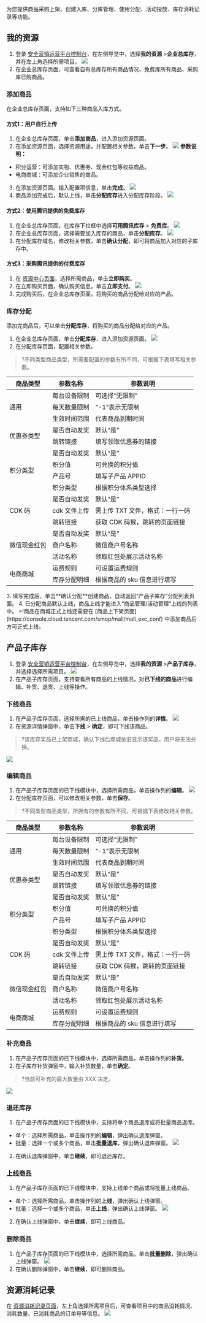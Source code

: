 为您提供商品采购上架、创建入库、分库管理、使用分配、活动投放、库存消耗记录等功能。

## 我的资源
1. 登录 [安全营销运营平台控制台](https://console.cloud.tencent.com/smop/data/mallUser)，在左侧导览中，选择**我的资源** >**企业总库存**，并在左上角选择所需项目。
![](https://qcloudimg.tencent-cloud.cn/raw/53465a1d779415dc524ccf41128af0b5.png)
2. 在企业总库存页面，可查看自有总库存所有商品情况、免费库所有商品、采购库已购商品。

### 添加商品
在企业总库存页面，支持如下三种商品入库方式。

#### 方式1：用户自行上传
1. 在企业总库存页面，单击**添加商品**，进入添加资源页面。
2. 在添加资源页面，选择资源用途，并配置相关参数，单击**下一步**。
![](https://qcloudimg.tencent-cloud.cn/raw/7ddbaed7adbc638296cbec3a8376f238.png)
**参数说明：**
 - 积分运营：可添加实物、优惠券、现金红包等权益商品。
 - 电商商城：可添加企业销售的商品。
3. 在添加资源页面。输入配置项信息，单击**完成**。
 ![](https://qcloudimg.tencent-cloud.cn/raw/1ac87d00ba6def8f50964063d41845c4.png)
3. 商品添加完成后，默认上线，单击**分配库存**进入分配库存阶段。
![](https://qcloudimg.tencent-cloud.cn/raw/a8b11688b01de3c33877e558a8d16a72.png)

#### 方式2：使用腾讯提供的免费库存
1. 在企业总库存页面，在库存下拉框中选择**可用腾讯库存** > **免费库**。
![](https://qcloudimg.tencent-cloud.cn/raw/4b1e2a1e3185e5278c47c148cb9728c0.png)
2. 在企业总库存页面，选择需要加入库存的商品，单击**分配库存**。
![](https://qcloudimg.tencent-cloud.cn/raw/6b79a5729b7dbb5a65300fc16b514c23.png)
3. 在分配库存域名，修改相关参数，单击**确认分配**，即可将商品加入对应的子库存中。

#### 方式3：采购腾讯提供的付费库存
1. 在 [资源中心页面](https://console.cloud.tencent.com/smop/purchase/stockMall)，选择所需商品，单击**立即购买**。
2. 在立即购买页面，确认购买信息，单击**立即支付**。
![](https://qcloudimg.tencent-cloud.cn/raw/b62e837c9cd564be146bacc42d5bea56.png)
3. 完成购买后，在企业总库存页面，将购买的商品分配给对应的产品。

### 库存分配
添加完商品后，可以单击**分配库存**，将购买的商品分配给对应的产品。
1. 在企业总库存页面，单击**分配库存**，进入添加资源页面。
![](https://qcloudimg.tencent-cloud.cn/raw/0033ac5cc3c682d7a8c7450f70a25716.png)
2. 在分配库存页面，配置相关参数。
>?不同类型商品类型，所需要配置的参数有所不同，可根据下表填写相关参数。
<table>
<thead>
<tr>
<th>商品类型</th>
<th>参数名称</th>
<th>参数说明</th>
</tr>
</thead>
<tbody><tr>
<td rowspan=3>通用</td>
<td>每台设备限制</td>
<td>可选择“无限制”</td>
</tr>
<tr>
 <td>每天数量限制</td>
<td>“-1”表示无限制</td>
</tr>
<tr>
 <td>生效时间范围</td>
<td>代表商品到期时间</td>
</tr>
<tr>
<td rowspan=2>优惠券类型</td>
<td>是否自动发奖</td>
<td>默认“是”</td>
</tr>
<tr>
 <td>跳转链接</td>
<td>填写领取优惠券的链接</td>
</tr>
<tr>
<td rowspan=4>积分类型</td>
<td>是否自动发奖</td>
<td>默认“是”</td>
</tr>
<tr>
 <td>积分值</td>
<td>可兑换的积分值</td>
</tr>
<tr>
 <td>产品号</td>
<td>填写子产品 APPID</td>
</tr>
<tr>
 <td>积分类型</td>
<td>根据积分体系类型选择</td>
</tr>
<tr>
<td rowspan=3>CDK 码</td>
<td>是否自动发奖</td>
<td>默认“是”</td>
</tr>
<tr>
 <td>cdk 文件上传</td>
<td>需上传 TXT 文件，格式：一行一码</td>
</tr>
<tr>
 <td>跳转链接</td>
<td>获取 CDK 码猴，跳转的页面链接</td>
</tr>
<tr>
<td rowspan=3>微信现金红包</td>
<td>是否自动发奖</td>
<td>默认“是”</td>
</tr>
<tr>
 <td>商户名称</td>
<td>微信商户号名称</td>
</tr>
<tr>
 <td>活动名称</td>
<td>领取红包处展示活动名称</td>
</tr>
<tr>
<td rowspan=2>电商商城</td>
<td>运费规则</td>
<td>可设置运费规则</td>
</tr>
<tr>
<td>库存分配明细</td>
<td>根据商品的 sku 信息进行填写</td>
</tr>
</tbody></table>
3. 填写完成后，单击**确认分配**创建商品，自动返回“产品子库存”分配列表页面。
4. 已分配商品默认上线，商品上线才能进入“商品管理/活动管理”上线的列表中。
>!商品在商城正式上线还需要在 [商品上下架页面](https://console.cloud.tencent.com/smop/mall/mall_exc_conf) 中添加商品后方可正式上线。

## 产品子库存
1. 登录 [安全营销运营平台控制台](https://console.cloud.tencent.com/smop/data/mallUser)，在左侧导览中，选择**我的资源** >**产品子库存**，并选择选择所需项目。
![](https://qcloudimg.tencent-cloud.cn/raw/53465a1d779415dc524ccf41128af0b5.png)
2. 在产品子库存页面，支持查看所有商品的上线情况，对**已下线的商品**进行编辑、补货、退货、上线等操作。

### 下线商品
1. 在产品子库存页面，选择所需的已上线商品，单击操作列的**详情**。
![](https://qcloudimg.tencent-cloud.cn/raw/bb30a9f0d13da9ce52323db7222bef27.png)
2. 在资源详情弹窗中，单击**下线** > **确定**，即可下线该商品。
>?该库存奖品已上架商城，确认下线后商城依旧显示该奖品，用户将无法兑换。
>
![](https://qcloudimg.tencent-cloud.cn/raw/de1a18acdbe3d7a24ee80f74e73b4be4.png)

### 编辑商品
1. 在产品子库存页面的已下线模块中，选择所需商品，单击操作列的**编辑**。
![](https://qcloudimg.tencent-cloud.cn/raw/fe734b00c8d56ab6ecf5fed6b8497654.png)
2. 在分配库存页面，可以修改相关参数，单击**保存**。
>?不同类型商品类型，所拥有的参数有所不同，可根据下表修改相关参数。
<table>
<thead>
<tr>
<th>商品类型</th>
<th>参数名称</th>
<th>参数说明</th>
</tr>
</thead>
<tbody><tr>
<td rowspan=3>通用</td>
<td>每台设备限制</td>
<td>可选择“无限制”</td>
</tr>
<tr>
 <td>每天数量限制</td>
<td>“-1”表示无限制</td>
</tr>
<tr>
 <td>生效时间范围</td>
<td>代表商品到期时间</td>
</tr>
<tr>
<td rowspan=2>优惠券类型</td>
<td>是否自动发奖</td>
<td>默认“是”</td>
</tr>
<tr>
 <td>跳转链接</td>
<td>填写领取优惠券的链接</td>
</tr>
<tr>
<td rowspan=4>积分类型</td>
<td>是否自动发奖</td>
<td>默认“是”</td>
</tr>
<tr>
 <td>积分值</td>
<td>可兑换的积分值</td>
</tr>
<tr>
 <td>产品号</td>
<td>填写子产品 APPID</td>
</tr>
<tr>
 <td>积分类型</td>
<td>根据积分体系类型选择</td>
</tr>
<tr>
<td rowspan=3>CDK 码</td>
<td>是否自动发奖</td>
<td>默认“是”</td>
</tr>
<tr>
 <td>cdk 文件上传</td>
<td>需上传 TXT 文件，格式：一行一码</td>
</tr>
<tr>
 <td>跳转链接</td>
<td>获取 CDK 码猴，跳转的页面链接</td>
</tr>
<tr>
<td rowspan=3>微信现金红包</td>
<td>是否自动发奖</td>
<td>默认“是”</td>
</tr>
<tr>
 <td>商户名称</td>
<td>微信商户号名称</td>
</tr>
<tr>
 <td>活动名称</td>
<td>领取红包处展示活动名称</td>
</tr>
<tr>
<td rowspan=2>电商商城</td>
<td>运费规则</td>
<td>可设置运费规则</td>
</tr>
<tr>
<td>库存分配明细</td>
<td>根据商品的 sku 信息进行填写</td>
</tr>
</tbody></table>

### 补充商品
1. 在产品子库存页面的已下线模块中，选择所需商品，单击操作列的**补货**。
2. 在子库存补货弹窗中，输入补货数量，单击**确定**。
>?当前可补充的最大数量由 XXX 决定。
>
![](https://qcloudimg.tencent-cloud.cn/raw/b03cd03254029111aec34d90ceb6dca8.png)

### 退还库存
1. 在产品子库存页面的已下线模块中，支持将单个商品退库或将批量商品退库。
  - 单个：选择所需商品，单击操作列的**编辑**，弹出确认退库弹窗。
  - 批量：选择一个或多个商品，单击**批量退库**，弹出确认退库弹窗。
 ![](https://qcloudimg.tencent-cloud.cn/raw/794281daafa951193eaa4ca5f85086d9.png)
2. 在确认退库弹窗中，单击**继续**，即可退还库存。

### 上线商品
1. 在产品子库存页面的已下线模块中，支持上线单个商品或将批量上线商品。
  - 单个：选择所需商品，单击操作列的**上线**，弹出确认上线弹窗。
  - 批量：选择一个或多个商品，单击**上线**，弹出确认上线弹窗。
![](https://qcloudimg.tencent-cloud.cn/raw/922bfbdc3ed899e7e78360af0be8b72c.png)
2. 在确认上线弹窗中，单击**继续**，即可上线商品。

### 删除商品
1. 在产品子库存页面的已下线模块中，选择所需商品，单击**批量删除**，弹出确认上线弹窗。
![](https://qcloudimg.tencent-cloud.cn/raw/c019f861d8661f70bbebdf558b7bc324.png)
2. 在确认删除弹窗中，单击**继续**，即可删除商品。

## 资源消耗记录
在 [资源消耗记录页面](https://console.cloud.tencent.com/smop/inventory/inventory_record)，左上角选择所需项目后，可查看项目中的商品消耗情况、消耗数量、已消耗商品的订单号等信息。
![](https://qcloudimg.tencent-cloud.cn/raw/d6afe48b4e17d2fe35fd9b86aee534a6.png)

